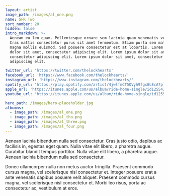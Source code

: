 ```yaml
---
layout: artist
image_path: /images/al_one.png
name: SFR Two
sort_number: 20
hidden: false
intro_markdown: >-
  Aenean eu leo quam. Pellentesque ornare sem lacinia quam venenatis vestibulum.
  Cras mattis consectetur purus sit amet fermentum. Etiam porta sem malesuada
  magna mollis euismod. Sed posuere consectetur est at lobortis. Lorem ipsum
  dolor sit amet, consectetur adipiscing elit. Lorem ipsum dolor sit amet,
  consectetur adipiscing elit. Lorem ipsum dolor sit amet, consectetur
  adipiscing elit.

twitter_url: 'https://twitter.com/thelockhearts'
facebook_url: 'https://www.facebook.com/thelockhearts/'
instagram_url: 'https://www.instagram.com/thelockhearts/'
spotify_url: 'https://play.spotify.com/artist/4jwlfmCT5QVyh9fgxGLEcA?play=true&utm_source=open.spotify.com&utm_medium=open'
apple_url: 'https://itunes.apple.com/us/album/ride-home-single/id1255434779?app=itunes&ign-mpt=uo%3D4'
youtube_url: 'https://itunes.apple.com/us/album/ride-home-single/id1255434779?app=itunes&ign-mpt=uo%3D4'

hero_path: /images/hero-placeholder.jpg
albumns:
  - image_path: /images/al_one.png
  - image_path: /images/al_tho.png
  - image_path: /images/al_three.png
  - image_path: /images/al_four.png
---
```


Aenean lacinia bibendum nulla sed consectetur. Cras justo odio, dapibus ac facilisis in, egestas eget quam. Nulla vitae elit libero, a pharetra augue. Curabitur blandit tempus porttitor. Nulla vitae elit libero, a pharetra augue. Aenean lacinia bibendum nulla sed consectetur.

Donec ullamcorper nulla non metus auctor fringilla. Praesent commodo cursus magna, vel scelerisque nisl consectetur et. Integer posuere erat a ante venenatis dapibus posuere velit aliquet. Praesent commodo cursus magna, vel scelerisque nisl consectetur et. Morbi leo risus, porta ac consectetur ac, vestibulum at eros.